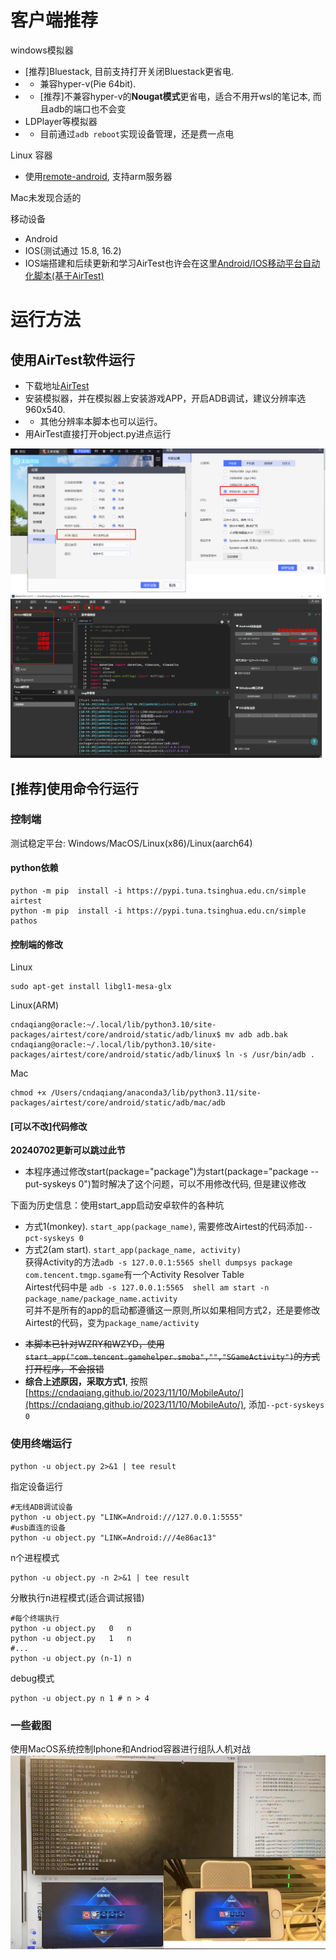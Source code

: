 # 客户端推荐
windows模拟器
* [推荐]Bluestack, 目前支持打开关闭Bluestack更省电. 
* * 兼容hyper-v(Pie 64bit).  
* * [推荐]不兼容hyper-v的**Nougat模式**更省电，适合不用开wsl的笔记本, 而且adb的端口也不会变
* LDPlayer等模拟器
* * 目前通过`adb reboot`实现设备管理，还是费一点电

Linux 容器
* 使用[remote-android](https://github.com/remote-android/), 支持arm服务器

Mac未发现合适的

移动设备
* Android
* IOS(测试通过 15.8, 16.2)
* IOS端搭建和后续更新和学习AirTest也许会在这里[Android/IOS移动平台自动化脚本(基于AirTest)](https://cndaqiang.github.io/2023/11/10/MobileAuto/)


# 运行方法

## 使用AirTest软件运行
* 下载地址[AirTest](https://airtest.netease.com/)
* 安装模拟器，并在模拟器上安装游戏APP，开启ADB调试，建议分辨率选960x540.
* * 其他分辨率本脚本也可以运行。
* 用AirTest直接打开object.py进点运行

![Alt text](doc/LDplayer.png)
![Alt text](doc/airtestguirun.png)

## [推荐]使用命令行运行
### 控制端

测试稳定平台: Windows/MacOS/Linux(x86)/Linux(aarch64)

#### python依赖

```
python -m pip  install -i https://pypi.tuna.tsinghua.edu.cn/simple  airtest
python -m pip  install -i https://pypi.tuna.tsinghua.edu.cn/simple  pathos
```

#### 控制端的修改
Linux

```
sudo apt-get install libgl1-mesa-glx
```

Linux(ARM)

```
cndaqiang@oracle:~/.local/lib/python3.10/site-packages/airtest/core/android/static/adb/linux$ mv adb adb.bak
cndaqiang@oracle:~/.local/lib/python3.10/site-packages/airtest/core/android/static/adb/linux$ ln -s /usr/bin/adb .
```

Mac

```
chmod +x /Users/cndaqiang/anaconda3/lib/python3.11/site-packages/airtest/core/android/static/adb/mac/adb
```

#### [**可以不改**]代码修改
**20240702更新可以跳过此节**
* 本程序通过修改start(package="package")为start(package="package --put-syskeys 0")暂时解决了这个问题，可以不用修改代码, 但是建议修改

下面为历史信息：使用start_app启动安卓软件的各种坑
- 方式1(monkey). `start_app(package_name)`, 需要修改Airtest的代码添加`--pct-syskeys 0`
- 方式2(am start). `start_app(package_name, activity)`<br>
获得Activity的方法`adb -s 127.0.0.1:5565 shell dumpsys package com.tencent.tmgp.sgame`有一个Activity Resolver Table
<br> Airtest代码中是 `adb -s 127.0.0.1:5565  shell am start -n package_name/package_name.activity`
<br>可并不是所有的app的启动都遵循这一原则,所以如果相同方式2，还是要修改Airtest的代码，变为`package_name/activity`

* ~~本脚本已针对WZRY和WZYD，使用`start_app("com.tencent.gamehelper.smoba","","SGameActivity")`的方式打开程序，不会报错~~
* **综合上述原因，采取方式1**, 按照[https://cndaqiang.github.io/2023/11/10/MobileAuto/](https://cndaqiang.github.io/2023/11/10/MobileAuto/), 添加`--pct-syskeys 0`

### 使用终端运行
```
python -u object.py 2>&1 | tee result
```
指定设备运行
```
#无线ADB调试设备
python -u object.py "LINK=Android:///127.0.0.1:5555"
#usb直连的设备
python -u object.py "LINK=Android:///4e86ac13"
```

n个进程模式

```
python -u object.py -n 2>&1 | tee result
```

分散执行n进程模式(适合调试报错)

```
#每个终端执行
python -u object.py   0   n
python -u object.py   1   n
#...
python -u object.py (n-1) n
```
debug模式
```
python -u object.py n 1 # n > 4
```


### 一些截图
使用MacOS系统控制Iphone和Andriod容器进行组队人机对战
![Alt text](doc/image.png)
